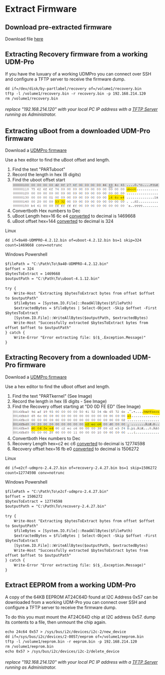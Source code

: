 # Extract Firmware

## Download pre-extracted firmware
Download file [here](Firmware/)

## Extracting Recovery firmware from a working UDM-Pro
If you have the luxuary of a working UDMPro you can connect over SSH and configure a TFTP server to receive the firmware dump.

```
dd if=/dev/disk/by-partlabel/recovery of=/volume1/recovery.bin
tftp -l /volume1/recovery.bin -r recovery.bin -p 192.168.214.120
rm /volume1/recovery.bin
```

###### replace "192.168.214.120" with your local PC IP address with a [TFTP Server](http://tftpd32.jounin.net) running as Administrator.

## Extracting uBoot from a downloaded UDM-Pro firmware
Download a [UDMPro firmware](https://ui.com/download/software/udm-pro) 

Use a hex editor to find the uBoot offset and length.
1. Find the text "PARTuboot"
2. Record the length in hex (6 digits)
3. Find the uboot offset start
![alt text](Diagrams/UDMPro-uBootExtract.png "UDM-Pro uBoot Hex")
4. Convertboth Hex numbers to Dec
5. uBoot Length hex=16 6c e4 [converted](https://www.rapidtables.com/convert/number/hex-to-decimal.html?x=166CE4) to decimal is 1469668
6. uBoot offset hex=144 [converted](https://www.rapidtables.com/convert/number/hex-to-decimal.html?x=144) to decimal is 324

Linux
```
dd if=9a40-UDMPRO-4.2.12.bin of=uboot-4.2.12.bin bs=1 skip=324 count=1469668 conv=notrunc
```

Windows Powershell
```
$filePath = "C:\Path\To\9a40-UDMPRO-4.2.12.bin"
$offset = 324
$bytesToExtract = 1469668
$outputPath = "C:\Path\To\uboot-4.1.12.bin"

try {
    Write-Host "Extracting $bytesToExtract bytes from offset $offset to $outputPath"
    $fileBytes = [System.IO.File]::ReadAllBytes($filePath)
    $extractedBytes = $fileBytes | Select-Object -Skip $offset -First $bytesToExtract
    [System.IO.File]::WriteAllBytes($outputPath, $extractedBytes)
    Write-Host "Successfully extracted $bytesToExtract bytes from offset $offset to $outputPath"
} catch {
    Write-Error "Error extracting file: $($_.Exception.Message)"
}
```

## Extracting Recovery from a downloaded UDM-Pro firmware
Download a [UDMPro firmware](https://ui.com/download/software/udm-pro) 

Use a hex editor to find the uBoot offset and length.
1. Find the text "PARTkernel" (See Image)
2. Record the length in hex (6 digits - See Image)
3. Find the Recovery offset starting at "D0 0D FE ED" (See Image)
![alt text](Diagrams/UDMPro-RecoveryExtract.png "UDM-Pro Recovery Hex")
4. Convertboth Hex numbers to Dec
5. Recovery Length hex=c2 ec c6 [converted](https://www.rapidtables.com/convert/number/hex-to-decimal.html?x=C2ECC6) to decimal is 12774598
6. Recovery offset hex=16 fb e0 [converted](https://www.rapidtables.com/convert/number/hex-to-decimal.html?x=16FBE0) to decimal is 1506272

Linux
```
dd if=e2cf-udmpro-2.4.27.bin of=recovery-2.4.27.bin bs=1 skip=1506272 count=12774598 conv=notrunc
```

Windows Powershell
```
$filePath = "C:\Path\To\e2cf-udmpro-2.4.27.bin"
$offset = 1506272
$bytesToExtract = 12774598
$outputPath = "C:\Path\To\recovery-2.4.27.bin"

try {
    Write-Host "Extracting $bytesToExtract bytes from offset $offset to $outputPath"
    $fileBytes = [System.IO.File]::ReadAllBytes($filePath)
    $extractedBytes = $fileBytes | Select-Object -Skip $offset -First $bytesToExtract
    [System.IO.File]::WriteAllBytes($outputPath, $extractedBytes)
    Write-Host "Successfully extracted $bytesToExtract bytes from offset $offset to $outputPath"
} catch {
    Write-Error "Error extracting file: $($_.Exception.Message)"
}
```

## Extract EEPROM from a working UDM-Pro
A copy of the 64KB EEPROM AT24C64D found at I2C Address 0x57 can be downloaded from a working UDM-Pro you can connect over SSH and configure a TFTP server to receive the firmware dump.

To do this you must mount the AT24C64D chip at I2C address 0x57. dump its contents to a file, then unmount the chip again.

```
echo 24c64 0x57 > /sys/bus/i2c/devices/i2c-2/new_device
dd if=/sys/bus/i2c/devices/2-0057/eeprom of=/volume1/eeprom.bin
tftp -l /volume1/eeprom.bin -r eeprom.bin -p 192.168.214.120
rm /volume1/eeprom.bin
echo 0x57 > /sys/bus/i2c/devices/i2c-2/delete_device
```
###### replace "192.168.214.120" with your local PC IP address with a [TFTP Server](http://tftpd32.jounin.net) running as Administrator.